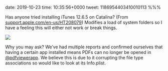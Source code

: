date: 2019-10-23
time: 10:35:56+0000
tweet: 1186954403410010113
%%%

Has anyone tried installing iTunes 12.6.5 on Catalina? (From [support.apple.com/en-us/HT208079](https://support.apple.com/en-us/HT208079)) Modifies a load of system folders so I have a feeling this will either not work or break things.

![](EHjotFqWsAAniPF.jpg)

Why you may ask? We’ve had multiple reports and confirmed ourselves that having a certain app installed means PDFs can no longer be opened in [@pdfviewerapp](https://twitter.com/pdfviewerapp). We believe this is due to it corrupting the file type associations so would like to look at its Info.plist.

